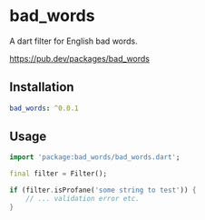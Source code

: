 # bad_words
A dart filter for English bad words.

https://pub.dev/packages/bad_words

## Installation 
``` yaml
bad_words: ^0.0.1
```

## Usage

``` dart
import 'package:bad_words/bad_words.dart';

final filter = Filter();

if (filter.isProfane('some string to test')) {
    // ... validation error etc.
}
```

